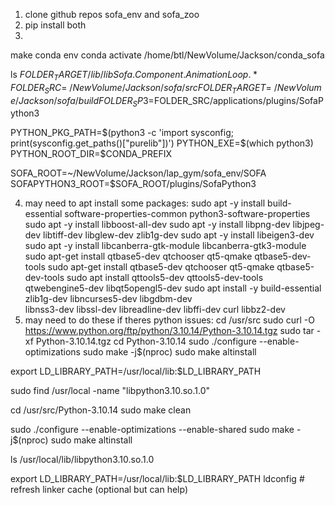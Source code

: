 1. clone github repos sofa_env and sofa_zoo
2. pip install both
3. 
make conda env 
conda activate /home/btl/NewVolume/Jackson/conda_sofa

ls $FOLDER_TARGET/lib/libSofa.Component.AnimationLoop.*
FOLDER_SRC=~/NewVolume/Jackson/sofa/src
FOLDER_TARGET=~/NewVolume/Jackson/sofa/build
FOLDER_SP3=$FOLDER_SRC/applications/plugins/SofaPython3

PYTHON_PKG_PATH=$(python3 -c 'import sysconfig; print(sysconfig.get_paths()["purelib"])')
PYTHON_EXE=$(which python3)
PYTHON_ROOT_DIR=$CONDA_PREFIX

SOFA_ROOT=~/NewVolume/Jackson/lap_gym/sofa_env/SOFA
SOFAPYTHON3_ROOT=$SOFA_ROOT/plugins/SofaPython3

4. may need to apt install some packages:
sudo apt -y install build-essential software-properties-common python3-software-properties
sudo apt -y install libboost-all-dev
sudo apt -y install libpng-dev libjpeg-dev libtiff-dev libglew-dev zlib1g-dev
sudo apt -y install libeigen3-dev
sudo apt -y install libcanberra-gtk-module libcanberra-gtk3-module
sudo apt-get install qtbase5-dev qtchooser qt5-qmake qtbase5-dev-tools
sudo apt-get install qtbase5-dev qtchooser qt5-qmake qtbase5-dev-tools
sudo apt install qttools5-dev qttools5-dev-tools qtwebengine5-dev libqt5opengl5-dev
sudo apt install -y build-essential zlib1g-dev libncurses5-dev libgdbm-dev \
     libnss3-dev libssl-dev libreadline-dev libffi-dev curl libbz2-dev
5. may need to do these if theres python issues:
cd /usr/src
sudo curl -O https://www.python.org/ftp/python/3.10.14/Python-3.10.14.tgz
sudo tar -xf Python-3.10.14.tgz
cd Python-3.10.14
sudo ./configure --enable-optimizations
sudo make -j$(nproc)
sudo make altinstall

export LD_LIBRARY_PATH=/usr/local/lib:$LD_LIBRARY_PATH

sudo find /usr/local -name "libpython3.10.so.1.0"

cd /usr/src/Python-3.10.14
sudo make clean

sudo ./configure --enable-optimizations --enable-shared
sudo make -j$(nproc)
sudo make altinstall

ls /usr/local/lib/libpython3.10.so.1.0

export LD_LIBRARY_PATH=/usr/local/lib:$LD_LIBRARY_PATH
ldconfig  # refresh linker cache (optional but can help)
